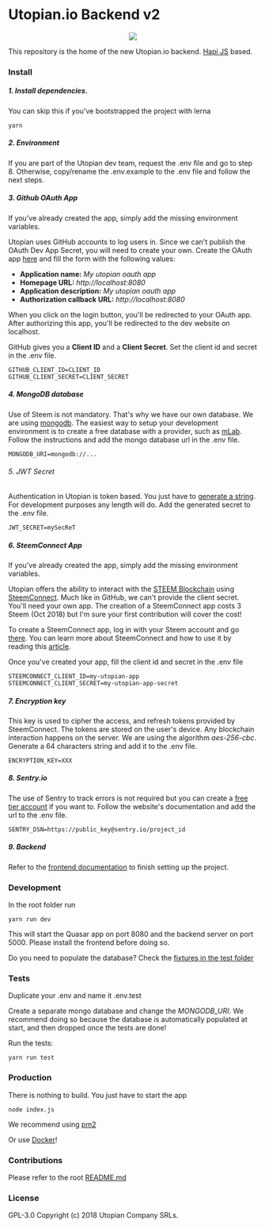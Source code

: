 # Utopian.io Backend v2
<p align="center">
  <img src="https://cdn.steemitimages.com/DQmVV3aEvdcwPR6RuJebHWLmibTBtwsLQoc3AnD7RQFE9DA/utopian-post-banner.png" />
</p>

This repository is the home of the new Utopian.io backend. [Hapi JS](https://hapijs.com/) based.

### Install

##### 1. Install dependencies.
You can skip this if you've bootstrapped the project with lerna  
```shell
yarn
```

##### 2. Environment
If you are part of the Utopian dev team, request the .env file and go to step 8. Otherwise, copy/rename the .env.example to the .env file and follow the next steps.

##### 3. Github OAuth App
If you've already created the app, simply add the missing environment variables.

Utopian uses GitHub accounts to log users in. Since we can't publish the OAuth Dev App Secret, you will need to create your own.
Create the OAuth app [here](https://github.com/settings/applications/new) and fill the form with the following values: 
* **Application name:** _My utopian oauth app_
* **Homepage URL:** _http://localhost:8080_
* **Application description:** _My utopian oauth app_
* **Authorization callback URL:** _http://localhost:8080_

When you click on the login button, you'll be redirected to your OAuth app. After authorizing this app, you'll be redirected to the dev website on localhost. 

GitHub gives you a **Client ID** and a **Client Secret**. Set the client id and secret in the .env file.

```
GITHUB_CLIENT_ID=CLIENT_ID
GITHUB_CLIENT_SECRET=CLIENT_SECRET
```

##### 4. MongoDB database
Use of Steem is not mandatory. That's why we have our own database. We are using [mongodb](https://www.mongodb.com/). The easiest way to setup your development environment is to create a free database with a provider, such as [mLab](https://mlab.com/). Follow the instructions and add the mongo database url in the .env file.

```
MONGODB_URI=mongodb://...
```

###### 5. JWT Secret
Authentication in Utopian is token based. You just have to [generate a string](https://strongpasswordgenerator.com/). For development purposes any length will do.
Add the generated secret to the .env file.

```
JWT_SECRET=mySecReT
```

##### 6. SteemConnect App
If you've already created the app, simply add the missing environment variables.


Utopian offers the ability to interact with the [STEEM Blockchain](https://steem.io/) using [SteemConnect](https://steemconnect.com/). Much like in GitHub, we can't provide the client secret. You'll need your own app.
The creation of a SteemConnect app costs 3 Steem (Oct 2018) but I'm sure your first contribution will cover the cost!

To create a SteemConnect app, log in with your Steem account and go [there](https://steemconnect.com/apps/create).
You can learn more about SteemConnect and how to use it by reading this [article](https://steemit.com/steemconnect/@noisy/how-to-configure-steemconnect-v2-and-use-it-with-your-application-how-it-works-and-how-it-is-different-from-v1). 

Once you've created your app, fill the client id and secret in the .env file

```
STEEMCONNECT_CLIENT_ID=my-utopian-app
STEEMCONNECT_CLIENT_SECRET=my-utopian-app-secret
```

##### 7. Encryption key
This key is used to cipher the access, and refresh tokens provided by SteemConnect. The tokens are stored on the user's device. Any blockchain interaction happens on the server.
We are using the algorithm _aes-256-cbc_. Generate a 64 characters string and add it to the .env file.

```
ENCRYPTION_KEY=XXX
```

##### 8. Sentry.io
The use of Sentry to track errors is not required but you can create a [free tier account](https://sentry.io/signup/) if you want to.
Follow the website's documentation and add the url to the .env file.

```
SENTRY_DSN=https://public_key@sentry.io/project_id
```

##### 9. Backend
Refer to the [frontend documentation](https://github.com/utopian-io/v2.utopian.io/tree/develop/packages/client/README.md) to finish setting up the project.

### Development
In the root folder run
```shell
yarn run dev
```
This will start the Quasar app on port 8080 and the backend server on port 5000. Please install the frontend before doing so.

Do you need to populate the database? Check the [fixtures in the test folder](https://github.com/utopian-io/v2.utopian.io/tree/develop/packages/server/test/fixtures)

### Tests
Duplicate your .env and name it .env.test

Create a separate mongo database and change the _MONGODB_URI_. We recommend doing so because the database is automatically populated at start, and then dropped once the tests are done!

Run the tests:
```shell
yarn run test
``` 

### Production
There is nothing to build. You just have to start the app
```shell
node index.js
```
We recommend using [pm2](http://pm2.keymetrics.io/)

Or use [Docker](https://www.docker.com/)!

### Contributions
Please refer to the root [README.md](https://github.com/utopian-io/v2.utopian.io/blob/develop/README.md)

### License

GPL-3.0 Copyright (c) 2018 Utopian Company SRLs.